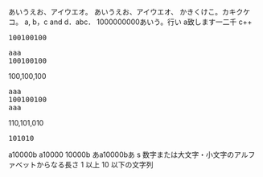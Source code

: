 あいうえお、アイウエオ。
あいうえお、アイウエオ、
かきくけこ。カキクケコ。
a, b，c and d．abc．
1000000000あいう。行い
a致します一二千
c++
<pre>100100100
</pre>

<pre>
aaa
100100100
</pre>

100,100,100

<pre>
aaa
100100100
aaa
</pre>
110,101,010
<pre>101010
</pre>

a10000b
a10000
10000b
あa10000bあ
s 数字または大文字・小文字のアルファベットからなる長さ 1 以上 10 以下の文字列
